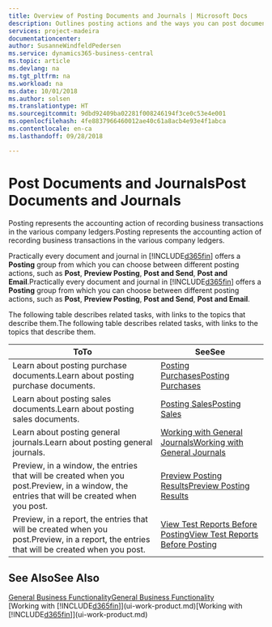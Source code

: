 ```yaml
---
title: Overview of Posting Documents and Journals | Microsoft Docs
description: Outlines posting actions and the ways you can post documents and journals.
services: project-madeira
documentationcenter: 
author: SusanneWindfeldPedersen
ms.service: dynamics365-business-central
ms.topic: article
ms.devlang: na
ms.tgt_pltfrm: na
ms.workload: na
ms.date: 10/01/2018
ms.author: solsen
ms.translationtype: HT
ms.sourcegitcommit: 9dbd92409ba02281f008246194f3ce0c53e4e001
ms.openlocfilehash: 4fe8837966460012ae40c61a8acb4e93e4f1abca
ms.contentlocale: en-ca
ms.lasthandoff: 09/28/2018

---
```

# <a name="post-documents-and-journals"></a><span data-ttu-id="b18b9-103">Post Documents and Journals</span><span class="sxs-lookup"><span data-stu-id="b18b9-103">Post Documents and Journals</span></span>
<span data-ttu-id="b18b9-104">Posting represents the accounting action of recording business transactions in the various company ledgers.</span><span class="sxs-lookup"><span data-stu-id="b18b9-104">Posting represents the accounting action of recording business transactions in the various company ledgers.</span></span>

<span data-ttu-id="b18b9-105">Practically every document and journal in [!INCLUDE[d365fin](includes/d365fin_md.md)] offers a **Posting** group from which you can choose between different posting actions, such as **Post**, **Preview Posting**, **Post and Send**, **Post and Email**.</span><span class="sxs-lookup"><span data-stu-id="b18b9-105">Practically every document and journal in [!INCLUDE[d365fin](includes/d365fin_md.md)] offers a **Posting** group from which you can choose between different posting actions, such as **Post**, **Preview Posting**, **Post and Send**, **Post and Email**.</span></span>

<span data-ttu-id="b18b9-106">The following table describes related tasks, with links to the topics that describe them.</span><span class="sxs-lookup"><span data-stu-id="b18b9-106">The following table describes related tasks, with links to the topics that describe them.</span></span>

| <span data-ttu-id="b18b9-107">To</span><span class="sxs-lookup"><span data-stu-id="b18b9-107">To</span></span> | <span data-ttu-id="b18b9-108">See</span><span class="sxs-lookup"><span data-stu-id="b18b9-108">See</span></span> |
| --- | --- |
| <span data-ttu-id="b18b9-109">Learn about posting purchase documents.</span><span class="sxs-lookup"><span data-stu-id="b18b9-109">Learn about posting purchase documents.</span></span> |[<span data-ttu-id="b18b9-110">Posting Purchases</span><span class="sxs-lookup"><span data-stu-id="b18b9-110">Posting Purchases</span></span>](ui-post-purchases.md) |
| <span data-ttu-id="b18b9-111">Learn about posting sales documents.</span><span class="sxs-lookup"><span data-stu-id="b18b9-111">Learn about posting sales documents.</span></span> |[<span data-ttu-id="b18b9-112">Posting Sales</span><span class="sxs-lookup"><span data-stu-id="b18b9-112">Posting Sales</span></span>](ui-post-sales.md) |
| <span data-ttu-id="b18b9-113">Learn about posting general journals.</span><span class="sxs-lookup"><span data-stu-id="b18b9-113">Learn about posting general journals.</span></span> |[<span data-ttu-id="b18b9-114">Working with General Journals</span><span class="sxs-lookup"><span data-stu-id="b18b9-114">Working with General Journals</span></span>](ui-work-general-journals.md) |
| <span data-ttu-id="b18b9-115">Preview, in a window, the entries that will be created when you post.</span><span class="sxs-lookup"><span data-stu-id="b18b9-115">Preview, in a window, the entries that will be created when you post.</span></span> |[<span data-ttu-id="b18b9-116">Preview Posting Results</span><span class="sxs-lookup"><span data-stu-id="b18b9-116">Preview Posting Results</span></span>](ui-how-preview-post-results.md) |
| <span data-ttu-id="b18b9-117">Preview, in a report, the entries that will be created when you post.</span><span class="sxs-lookup"><span data-stu-id="b18b9-117">Preview, in a report, the entries that will be created when you post.</span></span> |[<span data-ttu-id="b18b9-118">View Test Reports Before Posting</span><span class="sxs-lookup"><span data-stu-id="b18b9-118">View Test Reports Before Posting</span></span>](ui-how-view-test-reports-posting.md) |

## <a name="see-also"></a><span data-ttu-id="b18b9-119">See Also</span><span class="sxs-lookup"><span data-stu-id="b18b9-119">See Also</span></span>
[<span data-ttu-id="b18b9-120">General Business Functionality</span><span class="sxs-lookup"><span data-stu-id="b18b9-120">General Business Functionality</span></span>](ui-across-business-areas.md)  
<span data-ttu-id="b18b9-121">[Working with [!INCLUDE[d365fin](includes/d365fin_md.md)]](ui-work-product.md)</span><span class="sxs-lookup"><span data-stu-id="b18b9-121">[Working with [!INCLUDE[d365fin](includes/d365fin_md.md)]](ui-work-product.md)</span></span>


